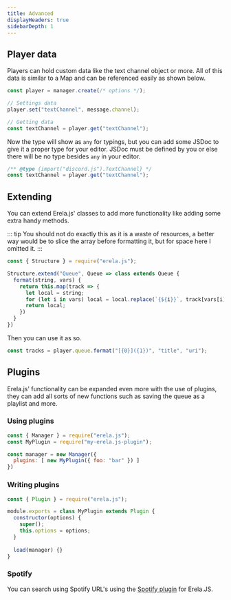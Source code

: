 ```yaml
---
title: Advanced
displayHeaders: true
sidebarDepth: 1
---
```


## Player data

Players can hold custom data like the text channel object or more.
All of this data is similar to a Map and can be referenced easily as shown below.

```javascript
const player = manager.create(/* options */);

// Settings data
player.set("textChannel", message.channel);

// Getting data
const textChannel = player.get("textChannel");
```

Now the type will show as `any` for typings, but you can add some JSDoc to give it a proper type for your editor.
JSDoc must be defined by you or else there will be no type besides `any` in your editor.

```javascript
/** @type {import("discord.js").TextChannel} */
const textChannel = player.get("textChannel");
```

## Extending

You can extend Erela.js' classes to add more functionality like adding some extra handy methods.

::: tip
You should not do exactly this as it is a waste of resources, a better way would be to slice the array before formatting it, but for space here I omitted it.
:::

```javascript
const { Structure } = require("erela.js");

Structure.extend("Queue", Queue => class extends Queue {
  format(string, vars) {
    return this.map(track => {
      let local = string;
      for (let i in vars) local = local.replace(`{${i}}`, track[vars[i]]);
      return local;
    })
  }
})
``` 

Then you can use it as so. 

```javascript
const tracks = player.queue.format("[{0}]({1})", "title", "uri");
```

## Plugins

Erela.js' functionality can be expanded even more with the use of plugins, they can add all sorts of new functions such as saving the queue as a playlist and more.

### Using plugins

```javascript
const { Manager } = require("erela.js");
const MyPlugin = require("my-erela.js-plugin");

const manager = new Manager({
  plugins: [ new MyPlugin({ foo: "bar" }) ]
})
```

### Writing plugins

```javascript
const { Plugin } = require("erela.js");

module.exports = class MyPlugin extends Plugin {
  constructor(options) {
    super();
    this.options = options;
  }
  
  load(manager) {}
}
```

### Spotify

You can search using Spotify URL's using the [Spotify plugin](https://github.com/Solaris9/erela.js-spotify) for Erela.JS. 
